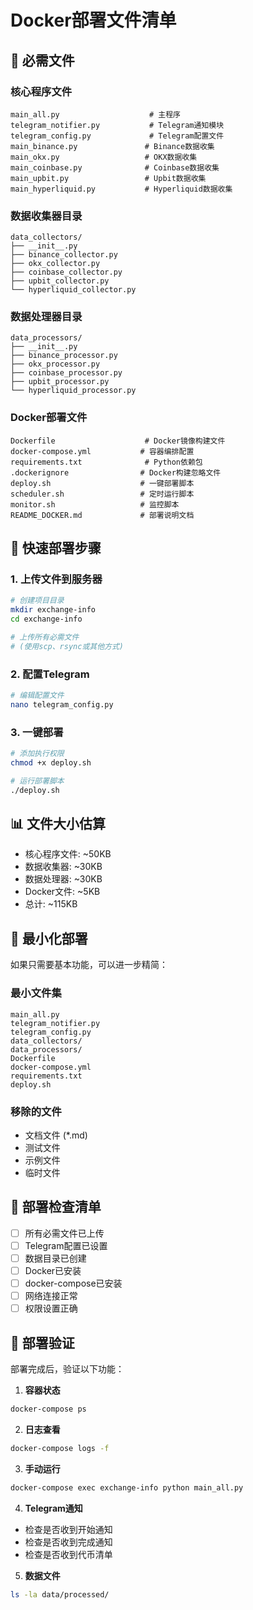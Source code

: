 # Docker部署文件清单

## 📁 必需文件

### 核心程序文件
```
main_all.py                    # 主程序
telegram_notifier.py           # Telegram通知模块
telegram_config.py             # Telegram配置文件
main_binance.py               # Binance数据收集
main_okx.py                   # OKX数据收集
main_coinbase.py              # Coinbase数据收集
main_upbit.py                 # Upbit数据收集
main_hyperliquid.py           # Hyperliquid数据收集
```

### 数据收集器目录
```
data_collectors/
├── __init__.py
├── binance_collector.py
├── okx_collector.py
├── coinbase_collector.py
├── upbit_collector.py
└── hyperliquid_collector.py
```

### 数据处理器目录
```
data_processors/
├── __init__.py
├── binance_processor.py
├── okx_processor.py
├── coinbase_processor.py
├── upbit_processor.py
└── hyperliquid_processor.py
```

### Docker部署文件
```
Dockerfile                    # Docker镜像构建文件
docker-compose.yml           # 容器编排配置
requirements.txt              # Python依赖包
.dockerignore                # Docker构建忽略文件
deploy.sh                    # 一键部署脚本
scheduler.sh                 # 定时运行脚本
monitor.sh                   # 监控脚本
README_DOCKER.md             # 部署说明文档
```

## 🚀 快速部署步骤

### 1. 上传文件到服务器
```bash
# 创建项目目录
mkdir exchange-info
cd exchange-info

# 上传所有必需文件
# (使用scp、rsync或其他方式)
```

### 2. 配置Telegram
```bash
# 编辑配置文件
nano telegram_config.py
```

### 3. 一键部署
```bash
# 添加执行权限
chmod +x deploy.sh

# 运行部署脚本
./deploy.sh
```

## 📊 文件大小估算

- 核心程序文件: ~50KB
- 数据收集器: ~30KB
- 数据处理器: ~30KB
- Docker文件: ~5KB
- 总计: ~115KB

## 🔧 最小化部署

如果只需要基本功能，可以进一步精简：

### 最小文件集
```
main_all.py
telegram_notifier.py
telegram_config.py
data_collectors/
data_processors/
Dockerfile
docker-compose.yml
requirements.txt
deploy.sh
```

### 移除的文件
- 文档文件 (*.md)
- 测试文件
- 示例文件
- 临时文件

## 📝 部署检查清单

- [ ] 所有必需文件已上传
- [ ] Telegram配置已设置
- [ ] 数据目录已创建
- [ ] Docker已安装
- [ ] docker-compose已安装
- [ ] 网络连接正常
- [ ] 权限设置正确

## 🎯 部署验证

部署完成后，验证以下功能：

1. **容器状态**
```bash
docker-compose ps
```

2. **日志查看**
```bash
docker-compose logs -f
```

3. **手动运行**
```bash
docker-compose exec exchange-info python main_all.py
```

4. **Telegram通知**
- 检查是否收到开始通知
- 检查是否收到完成通知
- 检查是否收到代币清单

5. **数据文件**
```bash
ls -la data/processed/
``` 